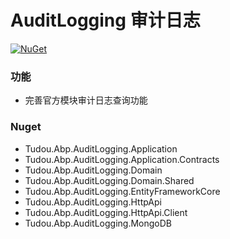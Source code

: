 # AuditLogging 审计日志
[![NuGet](https://img.shields.io/nuget/v/Tudou.Abp.Account.Application.svg?style=flat-square)](https://www.nuget.org/packages/Tudou.Abp.Account.Application)
### 功能
- 完善官方模块审计日志查询功能
### Nuget
- Tudou.Abp.AuditLogging.Application
- Tudou.Abp.AuditLogging.Application.Contracts
- Tudou.Abp.AuditLogging.Domain
- Tudou.Abp.AuditLogging.Domain.Shared
- Tudou.Abp.AuditLogging.EntityFrameworkCore
- Tudou.Abp.AuditLogging.HttpApi
- Tudou.Abp.AuditLogging.HttpApi.Client
- Tudou.Abp.AuditLogging.MongoDB
